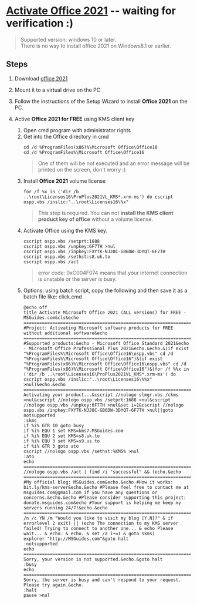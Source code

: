 # [Activate Office 2021](https://msguides.com/office-2021) -- waiting for verification :)
> Supported version: windows 10 or later.  
> There is no way to install office 2021 on Windows8.1 or earlier.  

## Steps 
1. Download [office 2021](https://officecdn.microsoft.com/pr/492350f6-3a01-4f97-b9c0-c7c6ddf67d60/media/en-us/ProPlus2019Retail.img)

2. Mount it to a virtual drive on the PC
3. Follow the instructions of the Setup Wizard to install **Office 2021** on the PC.
4. Active **Office 2021 for FREE** using KMS client key  
    1. Open cmd program with administrator rights
    2. Get into the Office directory in cmd
        ```
        cd /d %ProgramFiles(x86)%\Microsoft Office\Office16
        cd /d %ProgramFiles%\Microsoft Office\Office16
        ```
        > One of them will be not executed and an error message will be printed on the screen, don't worry :)
    3. Install **Office 2021** volume license
        ```
        for /f %x in ('dir /b ..\root\Licenses16\ProPlus2021VL_KMS*.xrm-ms') do cscript ospp.vbs /inslic:"..\root\Licenses16\%x"
        ```
        > This step is required. You can not **install the KMS client product key of office** without a volume license.
    4. Activate Office using the KMS key.
        ```
        cscript ospp.vbs /setprt:1688
        cscript ospp.vbs /unpkey:6F7TH >nul
        cscript ospp.vbs /inpkey:FXYTK-NJJ8C-GB6DW-3DYQT-6F7TH
        cscript ospp.vbs /sethst:s8.uk.to
        cscript ospp.vbs /act
        ```
        > error code: 0xC004F074 means that your internet connection is unstable or the server is busy.
    5. Options: using batch script, copy the following and then save it as a batch file like: click.cmd
        ```
        @echo off
        title Activate Microsoft Office 2021 (ALL versions) for FREE - MSGuides.com&cls&echo =====================================================================================&echo #Project: Activating Microsoft software products for FREE without additional software&echo =====================================================================================&echo.&echo #Supported products:&echo - Microsoft Office Standard 2021&echo - Microsoft Office Professional Plus 2021&echo.&echo.&(if exist "%ProgramFiles%\Microsoft Office\Office16\ospp.vbs" cd /d "%ProgramFiles%\Microsoft Office\Office16")&(if exist "%ProgramFiles(x86)%\Microsoft Office\Office16\ospp.vbs" cd /d "%ProgramFiles(x86)%\Microsoft Office\Office16")&(for /f %%x in ('dir /b ..\root\Licenses16\ProPlus2021VL_KMS*.xrm-ms') do cscript ospp.vbs /inslic:"..\root\Licenses16\%%x" >nul)&echo.&echo =====================================================================================&echo Activating your product...&cscript //nologo slmgr.vbs /ckms >nul&cscript //nologo ospp.vbs /setprt:1688 >nul&cscript //nologo ospp.vbs /unpkey:6F7TH >nul&set i=1&cscript //nologo ospp.vbs /inpkey:FXYTK-NJJ8C-GB6DW-3DYQT-6F7TH >nul||goto notsupported
        :skms
        if %i% GTR 10 goto busy
        if %i% EQU 1 set KMS=kms7.MSGuides.com
        if %i% EQU 2 set KMS=s8.uk.to
        if %i% EQU 3 set KMS=s9.us.to
        if %i% GTR 3 goto ato
        cscript //nologo ospp.vbs /sethst:%KMS% >nul
        :ato
        echo =====================================================================================&echo.&echo.&cscript //nologo ospp.vbs /act | find /i "successful" && (echo.&echo =====================================================================================&echo.&echo #My official blog: MSGuides.com&echo.&echo #How it works: bit.ly/kms-server&echo.&echo #Please feel free to contact me at msguides.com@gmail.com if you have any questions or concerns.&echo.&echo #Please consider supporting this project: donate.msguides.com&echo #Your support is helping me keep my servers running 24/7!&echo.&echo =====================================================================================&choice /n /c YN /m "Would you like to visit my blog [Y,N]?" & if errorlevel 2 exit) || (echo The connection to my KMS server failed! Trying to connect to another one... & echo Please wait... & echo. & echo. & set /a i+=1 & goto skms)
        explorer "http://MSGuides.com"&goto halt
        :notsupported
        echo =====================================================================================&echo.&echo Sorry, your version is not supported.&echo.&goto halt
        :busy
        echo =====================================================================================&echo.&echo Sorry, the server is busy and can't respond to your request. Please try again.&echo.
        :halt
        pause >nul
        ```

